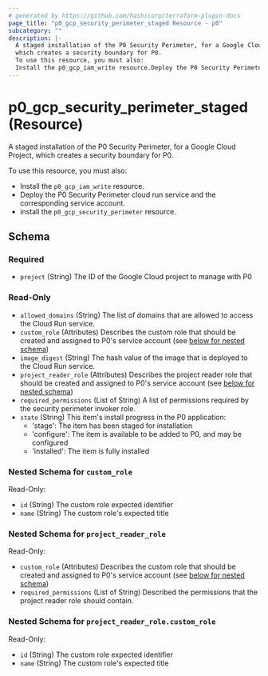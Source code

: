 ```yaml
---
# generated by https://github.com/hashicorp/terraform-plugin-docs
page_title: "p0_gcp_security_perimeter_staged Resource - p0"
subcategory: ""
description: |-
  A staged installation of the P0 Security Perimeter, for a Google Cloud Project,
  which creates a security boundary for P0.
  To use this resource, you must also:
  Install the p0_gcp_iam_write resource.Deploy the P0 Security Perimeter cloud run service and the corresponding service account.install the p0_gcp_security_perimeter resource.
---
```


# p0_gcp_security_perimeter_staged (Resource)

A staged installation of the P0 Security Perimeter, for a Google Cloud Project,
which creates a security boundary for P0.

To use this resource, you must also:
- Install the `p0_gcp_iam_write` resource.
- Deploy the P0 Security Perimeter cloud run service and the corresponding service account.
- install the `p0_gcp_security_perimeter` resource.



<!-- schema generated by tfplugindocs -->
## Schema

### Required

- `project` (String) The ID of the Google Cloud project to manage with P0

### Read-Only

- `allowed_domains` (String) The list of domains that are allowed to access the Cloud Run service.
- `custom_role` (Attributes) Describes the custom role that should be created and assigned to P0's service account (see [below for nested schema](#nestedatt--custom_role))
- `image_digest` (String) The hash value of the image that is deployed to the Cloud Run service.
- `project_reader_role` (Attributes) Describes the project reader role that should be created and assigned to P0's service account (see [below for nested schema](#nestedatt--project_reader_role))
- `required_permissions` (List of String) A list of permissions required by the security perimeter invoker role.
- `state` (String) This item's install progress in the P0 application:
	- 'stage': The item has been staged for installation
	- 'configure': The item is available to be added to P0, and may be configured
	- 'installed': The item is fully installed

<a id="nestedatt--custom_role"></a>
### Nested Schema for `custom_role`

Read-Only:

- `id` (String) The custom role expected identifier
- `name` (String) The custom role's expected title


<a id="nestedatt--project_reader_role"></a>
### Nested Schema for `project_reader_role`

Read-Only:

- `custom_role` (Attributes) Describes the custom role that should be created and assigned to P0's service account (see [below for nested schema](#nestedatt--project_reader_role--custom_role))
- `required_permissions` (List of String) Described the permissions that the project reader role should contain.

<a id="nestedatt--project_reader_role--custom_role"></a>
### Nested Schema for `project_reader_role.custom_role`

Read-Only:

- `id` (String) The custom role expected identifier
- `name` (String) The custom role's expected title
